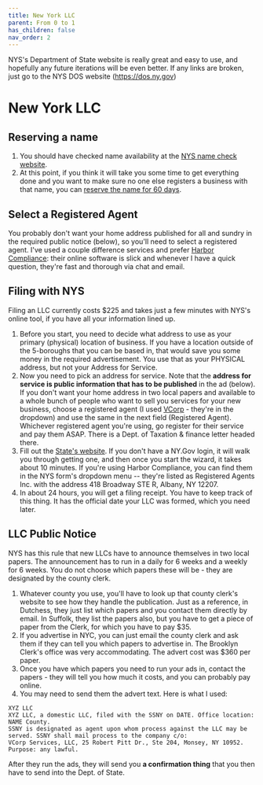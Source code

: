 ```yaml
---
title: New York LLC
parent: From 0 to 1
has_children: false
nav_order: 2
---
```

NYS's Department of State website is really great and easy to use, and
hopefully any future iterations will be even better. If any links are broken,
just go to the NYS DOS website (https://dos.ny.gov)

# New York LLC

## Reserving a name

1. You should have checked name availability at the [NYS name check website](https://appext20.dos.ny.gov/corp\_public/corpsearch.entity\_search\_entry).&#x20;
2. At this point, if you think it will take you some time to get everything done and you want to make sure no one else registers a business with that name, you can [reserve the name for 60 days](https://dos.ny.gov/reservation-name-domestic-and-foreign-business-corporations).

## Select a Registered Agent

You probably don't want your home address published for all and sundry in the required public notice (below), so you'll need to select a registered agent. I've used a couple difference services and prefer [Harbor Compliance](https://www.harborcompliance.com/): their online software is slick and whenever I have a quick question, they're fast and thorough via chat and email.

## Filing with NYS

Filing an LLC currently costs $225 and takes just a few minutes with NYS's online tool, if you have all your information lined up.

1. Before you start, you need to decide what address to use as your primary (physical) location of business. If you have a location outside of the 5-boroughs that you can be based in, that would save you some money in the required advertisement. You use that as your PHYSICAL address, but not your Address for Service.&#x20;
2. Now you need to pick an address for service. Note that the **address for service is public information that has to be published** in the ad (below). If you don't want your home address in two local papers and available to a whole bunch of people who want to sell you services for your new business, choose a registered agent (I used [VCorp](https://www.entitycompli.com) - they're in the dropdown) and use the same in the next field (Registered Agent). Whichever registered agent you're using, go register for their service and pay them ASAP. There is a Dept. of Taxation & finance letter headed there.
3. Fill out the [State's website](https://www.businessexpress.ny.gov/app/answers/cms/a\_id/2443/kw/domestic%20LLC). If you don't have a NY.Gov login, it will walk you through getting one, and then once you start the wizard, it takes about 10 minutes.&#x20; If you're using Harbor Compliance, you can find them in the NYS form's dropdown menu -- they're listed as Registered Agents Inc. with the address 418 Broadway STE R,
Albany, NY 12207.
4. In about 24 hours, you will get a filing receipt. You have to keep track of this thing. It has the official date your LLC was formed, which you need later.

## LLC Public Notice

NYS has this rule that new LLCs have to announce themselves in two local papers. The announcement has to run in a daily for 6 weeks and a weekly for 6 weeks. You do not choose which papers these will be - they are designated by the county clerk.

1. Whatever county you use, you'll have to look up that county clerk's website to see how they handle the publication. Just as a reference, in Dutchess, they just list which papers and you contact them directly by email. In Suffolk, they list the papers also, but you have to get a piece of paper from the Clerk, for which you have to pay $35.
2. If you advertise in NYC, you can just email the county clerk and ask them if they can tell you which papers to advertise in. The Brooklyn Clerk's office was very accommodating. The advert cost was $360 per paper.
3. Once you have which papers you need to run your ads in, contact the papers - they will tell you how much it costs, and you can probably pay online.&#x20;
4. You may need to send them the advert text. Here is what I used:

```
XYZ LLC
XYZ LLC, a domestic LLC, filed with the SSNY on DATE. Office location: NAME County.
SSNY is designated as agent upon whom process against the LLC may be served. SSNY shall mail process to the company c/o: 
VCorp Services, LLC, 25 Robert Pitt Dr., Ste 204, Monsey, NY 10952. 
Purpose: any lawful.
```

After they run the ads, they will send you **a confirmation thing** that you then have to send into the Dept. of State.
